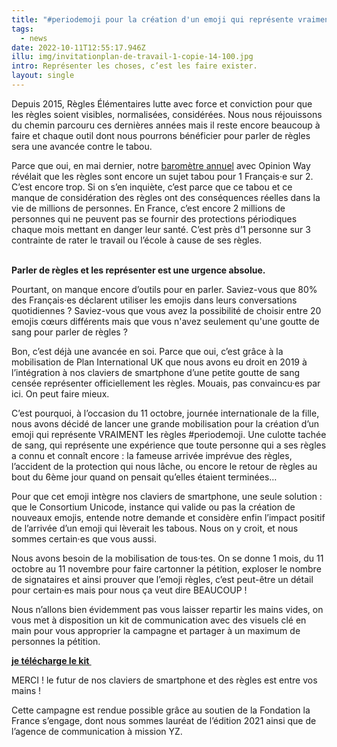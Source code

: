 ```yaml
---
title: "#periodemoji pour la création d'un emoji qui représente vraiment les règles !"
tags:
  - news
date: 2022-10-11T12:55:17.946Z
illu: img/invitationplan-de-travail-1-copie-14-100.jpg
intro: Représenter les choses, c’est les faire exister.
layout: single
---
```

Depuis 2015, Règles Élémentaires lutte avec force et conviction pour que les règles soient visibles, normalisées, considérées. Nous nous réjouissons du chemin parcouru ces dernières années mais il reste encore beaucoup à faire et chaque outil dont nous pourrons bénéficier pour parler de règles sera une avancée contre le tabou.

Parce que oui, en mai dernier, notre [baromètre annuel](https://www.regleselementaires.com/actualites/2022-05-27_barom%C3%A8tre-exclusif-2022-opinion-way-x-r%C3%A8gles-%C3%A9l%C3%A9mentaires/) avec Opinion Way révélait que les règles sont encore un sujet tabou pour 1 Français·e sur 2. C’est encore trop. Si on s’en inquiète, c’est parce que ce tabou et ce manque de considération des règles ont des conséquences réelles dans la vie de millions de personnes. En France, c’est encore 2 millions de personnes qui ne peuvent pas se fournir des protections périodiques chaque mois mettant en danger leur santé. C’est près d’1 personne sur 3 contrainte de rater le travail ou l’école à cause de ses règles.

**\
Parler de règles et les représenter est une urgence absolue.** 



Pourtant, on manque encore d’outils pour en parler. Saviez-vous que 80% des Français·es déclarent utiliser les emojis dans leurs conversations quotidiennes ? Saviez-vous que vous avez la possibilité de choisir entre 20 emojis cœurs différents mais que vous n'avez seulement qu'une goutte de sang pour parler de règles ? 

Bon, c’est déjà une avancée en soi. Parce que oui, c’est grâce à la mobilisation de Plan International UK que nous avons eu droit en 2019 à l’intégration à nos claviers de smartphone d’une petite goutte de sang censée représenter officiellement les règles. Mouais, pas convaincu·es par ici. On peut faire mieux.

C’est pourquoi, à l’occasion du 11 octobre, journée internationale de la fille, nous avons décidé de lancer une grande mobilisation pour la création d’un emoji qui représente VRAIMENT les règles #periodemoji. Une culotte tachée de sang, qui représente une expérience que toute personne qui a ses règles a connu et connaît encore : la fameuse arrivée imprévue des règles, l’accident de la protection qui nous lâche, ou encore le retour de règles au bout du 6ème jour quand on pensait qu’elles étaient terminées… 

Pour que cet emoji intègre nos claviers de smartphone, une seule solution : que le Consortium Unicode, instance qui valide ou pas la création de nouveaux emojis, entende notre demande et considère enfin l’impact positif de l’arrivée d’un emoji qui lèverait les tabous. Nous on y croit, et nous sommes certain·es que vous aussi.

Nous avons besoin de la mobilisation de tous·tes. On se donne 1 mois, du 11 octobre au 11 novembre pour faire cartonner la pétition, exploser le nombre de signataires et ainsi prouver que l’emoji règles, c’est peut-être un détail pour certain·es mais pour nous ça veut dire BEAUCOUP ! 

Nous n’allons bien évidemment pas vous laisser repartir les mains vides, on vous met à disposition un kit de communication avec des visuels clé en main pour vous approprier la campagne et partager à un maximum de personnes la pétition.

**[je télécharge le kit ](https://doccollectes.blob.core.windows.net/statics/periodemoji.zip)**

MERCI ! le futur de nos claviers de smartphone et des règles est entre vos mains !

Cette campagne est rendue possible grâce au soutien de la Fondation la France s’engage, dont nous sommes lauréat de l’édition 2021 ainsi que de l’agence de communication à mission YZ.